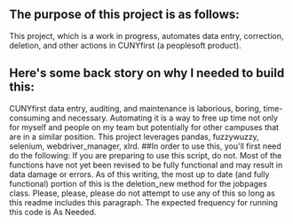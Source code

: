## The purpose of this project is as follows:
This project, which is a work in progress, automates data entry, correction, deletion, and other actions in CUNYfirst (a peoplesoft product).
## Here's some back story on why I needed to build this:
CUNYfirst data entry, auditing, and maintenance is laborious, boring, time-consuming and necessary. Automating it is a way to free up time not only for myself and people on my team but potentially for other campuses that are in a similar position. 
This project leverages pandas, fuzzywuzzy, selenium, webdriver_manager, xlrd.
##In order to use this, you'll first need do the following:
If you are preparing to use this script, do not. Most of the functions have not yet been revised to be fully functional and may result in data damage or errors. As of this writing, the most up to date (and fully functional) portion of this is the deletion_new method for the jobpages class. Please, please, please do not attempt to use any of this so long as this readme includes this paragraph.
The expected frequency for running this code is As Needed.